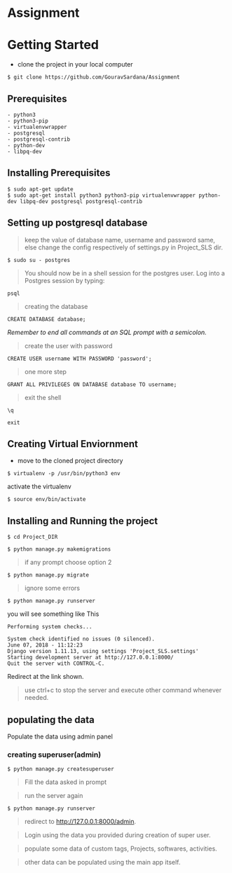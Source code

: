 # Assignment
# Getting Started


* clone the project in your local computer
```
$ git clone https://github.com/GouravSardana/Assignment
```

## Prerequisites



```
- python3
- python3-pip
- virtualenvwrapper
- postgresql
- postgresql-contrib
- python-dev
- libpq-dev
```

## Installing Prerequisites

```
$ sudo apt-get update
$ sudo apt-get install python3 python3-pip virtualenvwrapper python-dev libpq-dev postgresql postgresql-contrib
```

## Setting up postgresql database
>keep the value of database name, username and password same,
>else change the config respectively of settings.py in Project_SLS dir.

```
$ sudo su - postgres
```
> You should now be in a shell session for the postgres user. Log into a Postgres session by typing:
```
psql
```
> creating the database
```
CREATE DATABASE database;
```
*Remember to end all commands at an SQL prompt with a semicolon.*
> create the user with password
```
CREATE USER username WITH PASSWORD 'password';
```
> one more step
```
GRANT ALL PRIVILEGES ON DATABASE database TO username;
```
> exit the shell
```
\q
```
```
exit
```


## Creating Virtual Enviornment
* move to the cloned project directory
```
$ virtualenv -p /usr/bin/python3 env
```
activate the virtualenv
```
$ source env/bin/activate
```


## Installing and Running the project

```
$ cd Project_DIR
```


```
$ python manage.py makemigrations
```
>if any prompt choose option 2
```
$ python manage.py migrate
```
> ignore some errors
```
$ python manage.py runserver
```
you will see something like This
```
Performing system checks...

System check identified no issues (0 silenced).
June 07, 2018 - 11:12:23
Django version 1.11.13, using settings 'Project_SLS.settings'
Starting development server at http://127.0.0.1:8000/
Quit the server with CONTROL-C.
```

Redirect at the link shown.

> use ctrl+c to stop the server and execute other command whenever needed.

## populating the data
Populate the data using admin panel

### creating superuser(admin)
```
$ python manage.py createsuperuser
```
> Fill the data asked in prompt


> run the server again
```
$ python manage.py runserver
```
> redirect to http://127.0.0.1:8000/admin.

> Login using the data you provided during creation of super user.


> populate some data of custom tags, Projects, softwares, activities.


> other data can be populated using the main app itself.
